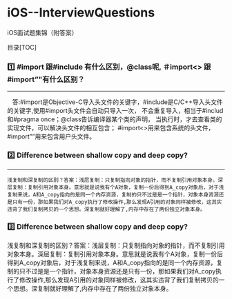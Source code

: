 # iOS--InterviewQuestions
iOS面试题集锦（附答案）

目录[TOC]


### 1️⃣ #import 跟#include 有什么区别，@class呢, ＃import<> 跟 #import”"有什么区别？
----  
    答:#import是Objective-C导入头文件的关键字，#include是C/C++导入头文件的关键字,使用#import头文件会自动只导入一次，  不会重复导入，相当于#includ和#pragma once；@class告诉编译器某个类的声明，  当执行时，才去查看类的实现文件，可以解决头文件的相互包含；  #import<>用来包含系统的头文件，#import””用来包含用户头文件。



### 2️⃣ Difference between shallow copy and deep copy?
----
    浅复制和深复制的区别？答案：浅层复制：只复制指向对象的指针，而不复制引用对象本身。深层复制：复制引用对象本身。意思就是说我有个A对象，复制一份后得到A_copy对象后，对于浅复制来说，A和A_copy指向的是同一个内存资源，复制的只不过是是一个指针，对象本身资源还是只有一份，那如果我们对A_copy执行了修改操作,那么发现A引用的对象同样被修改，这其实违背了我们复制拷贝的一个思想。深复制就好理解了,内存中存在了两份独立对象本身。



### 3️⃣ Difference between shallow copy and deep copy?

浅复制和深复制的区别？答案：浅层复制：只复制指向对象的指针，而不复制引用对象本身。深层复制：复制引用对象本身。意思就是说我有个A对象，复制一份后得到A_copy对象后，对于浅复制来说，A和A_copy指向的是同一个内存资源，复制的只不过是是一个指针，对象本身资源还是只有一份，那如果我们对A_copy执行了修改操作,那么发现A引用的对象同样被修改，这其实违背了我们复制拷贝的一个思想。深复制就好理解了,内存中存在了两份独立对象本身。

